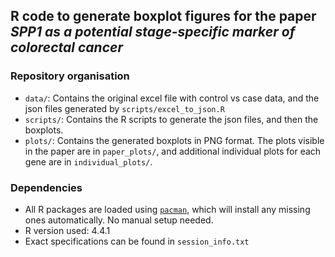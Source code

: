 ## R code to generate boxplot figures for the paper *SPP1 as a potential stage-specific marker of colorectal cancer*

### Repository organisation
- `data/`: Contains the original excel file with control vs case data, and the json files 
generated by `scripts/excel_to_json.R`
- `scripts/`: Contains the R scripts to generate the json files, and then the boxplots.
- `plots/`: Contains the generated boxplots in PNG format. The plots visible in the paper 
are in `paper_plots/`, and additional individual plots for each gene are in 
`individual_plots/`.


### Dependencies

- All R packages are loaded using [`pacman`](https://cran.r-project.org/web/packages/pacman/index.html), 
which will install any missing ones automatically. No manual setup needed.
- R version used: 4.4.1
- Exact specifications can be found in `session_info.txt`